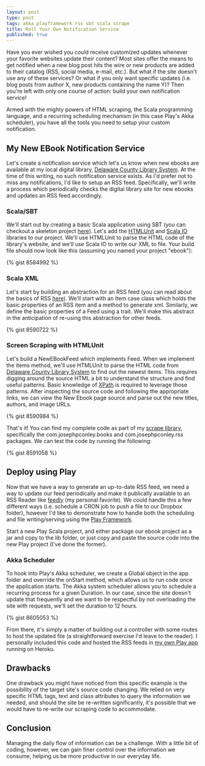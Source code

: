 ```yaml
---
layout: post
type: post
tags: akka playframework rss sbt scala scrape
title: Roll Your Own Notification Service
published: true
---
```


Have you ever wished you could receive customized updates whenever your favorite websites update their content?
Most sites offer the means to get notified when a new blog post hits the wire or new products are added to their catalog (RSS, social media, e-mail, etc.).  But what if the site doesn't use any of these services?  Or what if you only want specific updates (i.e. blog posts from author X, new products containing the name Y)? Then you're left with only one course of action: build your own notification service!

Armed with the mighty powers of HTML scraping, the Scala programming language,
and a recurring scheduling mechanism (in this case Play's Akka scheduler), you have all the tools you need to setup your custom notification.

## My New EBook Notification Service
Let's create a notification service which let's us know when new ebooks are available at my local digital library,
[Delaware County Library System](http://digitallibrary.delcolibraries.org/).  At the time of this writing, no such notification service exists.  As I'd prefer not to miss any notifications, I'd like to setup an RSS feed.  Specifically, we'll write a process which periodically checks the digital library site for new ebooks and updates an RSS feed accordingly.

### Scala/SBT
We'll start out by creating a basic Scala application using SBT (you can checkout a skeleton project [here](https://github.com/josephpconley/scala/tree/master/hello-world-sbt)).  Let's add the [HTMLUnit](http://htmlunit.sourceforge.net/) and [Scala IO](http://jesseeichar.github.io/scala-io-doc/0.2.0/index.html#!/overview) libraries to our project.  We'll use HTMLUnit to parse the HTML code of the library's website, and we'll use Scala IO to write our XML to file.  Your build file should now look like this (assuming you named your project "ebook"):

{% gist 8584992 %}

### Scala XML
Let's start by building an abstraction for an RSS feed (you can read about the basics of RSS [here](http://www.w3schools.com/rss/rss_reference.asp)).  We'll start with an Item case class which holds the basic properties of an RSS item and a method to generate xml.  Similarly, we define the basic properties of a Feed using a trait.  We'll make this abstract in the anticipation of re-using this abstraction for other feeds.

{% gist 8590722 %}

### Screen Scraping with HTMLUnit
Let's build a NewEBookFeed which implements Feed.  When we implement the items method, we'll use HTMLUnit to parse the HTML code from [Delaware County Library System](http://digitallibrary.delcolibraries.org/) to find out the newest items.  This requires digging around the source HTML a bit to understand the structure and find useful patterns.  Basic knowledge of [XPath](http://www.w3schools.com/xpath/) is required to leverage those patterns.  After inspecting the source code and following the appropriate links, we can view the New Ebook page source and parse out the new titles, authors, and image URLs.  

{% gist 8590984 %}

That's it!  You can find my complete code as part of my [scrape library](https://github.com/josephpconley/scala/tree/master/scrape), specifically the com.josephpconley.books and com.josephpconley.rss packages.  We can test the code by running the following:

{% gist 8591058 %}

## Deploy using Play
Now that we have a way to generate an up-to-date RSS feed, we need a way to update our feed periodically and make it publically available to an RSS Reader like [feedly](http://feedly.com) (my personal favorite).  We could handle this a few different ways (i.e. schedule a CRON job to push a file to our Dropbox folder), however I'd like to demonstrate how to handle both the scheduling and file writing/serving using the [Play Framework](http://www.playframework.com/).

Start a new Play Scala project, and either package our ebook project as a jar and copy to the lib folder, or just copy and paste the source code into the new Play project (I've done the former).

### Akka Scheduler
To hook into Play's Akka scheduler, we create a Global object in the app folder and override the onStart method, which allows us to run code once the application starts.  The Akka system scheduler allows you to schedule a recurring process for a given Duration.  In our case, since the site doesn't update that frequently and we want to be respectful by not overloading the site with requests, we'll set the duration to 12 hours.

{% gist 8605053 %}

From there, it's simply a matter of building out a controller with some routes to host the updated file (a straightforward exercise I'd leave to the reader).  I personally included this code and hosted the RSS feeds in [my own Play app](http://app.josephpconley.com/rss) running on Heroku.

## Drawbacks
One drawback you might have noticed from this specific example is the possibility of the target site's source code changing.  We relied on very specific HTML tags, text and class attributes to query the information we needed, and should the site be re-written significantly, it's possible that we would have to re-write our scraping code to accommodate.

## Conclusion
Managing the daily flow of information can be a challenge.  With a little bit of coding, however, we can gain finer control over the information we consume, helping us be more productive in our everyday life.